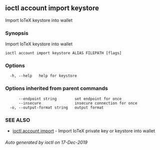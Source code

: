## ioctl account import keystore

Import IoTeX keystore into wallet

### Synopsis

Import IoTeX keystore into wallet

```
ioctl account import keystore ALIAS FILEPATH [flags]
```

### Options

```
  -h, --help   help for keystore
```

### Options inherited from parent commands

```
      --endpoint string        set endpoint for once
      --insecure               insecure connection for once
  -o, --output-format string   output format
```

### SEE ALSO

* [ioctl account import](ioctl_account_import.md)	 - Import IoTeX private key or keystore into wallet

###### Auto generated by ioctl on 17-Dec-2019
